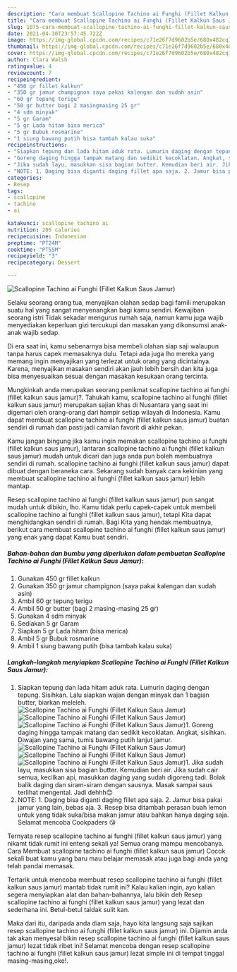 ```yaml
---
description: "Cara membuat Scallopine Tachino ai Funghi (Fillet Kalkun Saus Jamur) yang enak dan Mudah Dibuat"
title: "Cara membuat Scallopine Tachino ai Funghi (Fillet Kalkun Saus Jamur) yang enak dan Mudah Dibuat"
slug: 1075-cara-membuat-scallopine-tachino-ai-funghi-fillet-kalkun-saus-jamur-yang-enak-dan-mudah-dibuat
date: 2021-04-30T23:57:45.722Z
image: https://img-global.cpcdn.com/recipes/c71e26f7d9602b5e/680x482cq70/scallopine-tachino-ai-funghi-fillet-kalkun-saus-jamur-foto-resep-utama.jpg
thumbnail: https://img-global.cpcdn.com/recipes/c71e26f7d9602b5e/680x482cq70/scallopine-tachino-ai-funghi-fillet-kalkun-saus-jamur-foto-resep-utama.jpg
cover: https://img-global.cpcdn.com/recipes/c71e26f7d9602b5e/680x482cq70/scallopine-tachino-ai-funghi-fillet-kalkun-saus-jamur-foto-resep-utama.jpg
author: Clara Walsh
ratingvalue: 4
reviewcount: 7
recipeingredient:
- "450 gr fillet kalkun"
- "350 gr jamur champignon saya pakai kalengan dan sudah asin"
- "60 gr tepung terigu"
- "50 gr butter bagi 2 masingmasing 25 gr"
- "4 sdm minyak"
- "5 gr Garam"
- "5 gr Lada hitam bisa merica"
- "5 gr Bubuk rosmarine"
- "1 siung bawang putih bisa tambah kalau suka"
recipeinstructions:
- "Siapkan tepung dan lada hitam aduk rata. Lumurin daging dengan tepung. Sisihkan. Lalu siapkan wajan dengan minyak dan 1 bagian butter, biarkan meleleh."
- "Goreng daging hingga tampak matang dan sedikit kecoklatan. Angkat, sisihkan. Diwajan yang sama, tumis bawang putih lanjut jamur."
- "Jika sudah layu, masukkan sisa bagian butter. Kemudian beri air. Jika sudah cair semua, kecilkan api, masukkan daging yang sudah digoreng tadi. Bolak balik daging dan siram-siram dengan sausnya. Masak sampai saus terlihat mengental. Jadi dehhh😊"
- "NOTE: 1. Daging bisa diganti daging fillet apa saja. 2. Jamur bisa pakai jamur yang lain, bebas aja. 3. Resep bisa ditambah perasan buah lemon untuk yang tidak suka/bisa makan jamur atau bahkan hanya daging saja. Selamat mencoba Cookpaders 😘"
categories:
- Resep
tags:
- scallopine
- tachino
- ai

katakunci: scallopine tachino ai 
nutrition: 205 calories
recipecuisine: Indonesian
preptime: "PT24M"
cooktime: "PT55M"
recipeyield: "3"
recipecategory: Dessert

---
```



![Scallopine Tachino ai Funghi (Fillet Kalkun Saus Jamur)](https://img-global.cpcdn.com/recipes/c71e26f7d9602b5e/680x482cq70/scallopine-tachino-ai-funghi-fillet-kalkun-saus-jamur-foto-resep-utama.jpg)

Selaku seorang orang tua, menyajikan olahan sedap bagi famili merupakan suatu hal yang sangat menyenangkan bagi kamu sendiri. Kewajiban seorang istri Tidak sekadar mengurus rumah saja, namun kamu juga wajib menyediakan keperluan gizi tercukupi dan masakan yang dikonsumsi anak-anak wajib sedap.

Di era  saat ini, kamu sebenarnya bisa membeli olahan siap saji walaupun tanpa harus capek memasaknya dulu. Tetapi ada juga lho mereka yang memang ingin menyajikan yang terlezat untuk orang yang dicintainya. Karena, menyajikan masakan sendiri akan jauh lebih bersih dan kita juga bisa menyesuaikan sesuai dengan masakan kesukaan orang tercinta. 



Mungkinkah anda merupakan seorang penikmat scallopine tachino ai funghi (fillet kalkun saus jamur)?. Tahukah kamu, scallopine tachino ai funghi (fillet kalkun saus jamur) merupakan sajian khas di Nusantara yang saat ini digemari oleh orang-orang dari hampir setiap wilayah di Indonesia. Kamu dapat membuat scallopine tachino ai funghi (fillet kalkun saus jamur) buatan sendiri di rumah dan pasti jadi camilan favorit di akhir pekan.

Kamu jangan bingung jika kamu ingin memakan scallopine tachino ai funghi (fillet kalkun saus jamur), lantaran scallopine tachino ai funghi (fillet kalkun saus jamur) mudah untuk dicari dan juga anda pun boleh membuatnya sendiri di rumah. scallopine tachino ai funghi (fillet kalkun saus jamur) dapat dibuat dengan beraneka cara. Sekarang sudah banyak cara kekinian yang membuat scallopine tachino ai funghi (fillet kalkun saus jamur) lebih mantap.

Resep scallopine tachino ai funghi (fillet kalkun saus jamur) pun sangat mudah untuk dibikin, lho. Kamu tidak perlu capek-capek untuk membeli scallopine tachino ai funghi (fillet kalkun saus jamur), tetapi Kita dapat menghidangkan sendiri di rumah. Bagi Kita yang hendak membuatnya, berikut cara membuat scallopine tachino ai funghi (fillet kalkun saus jamur) yang enak yang dapat Kamu buat sendiri.

<!--inarticleads1-->

##### Bahan-bahan dan bumbu yang diperlukan dalam pembuatan Scallopine Tachino ai Funghi (Fillet Kalkun Saus Jamur):

1. Gunakan 450 gr fillet kalkun
1. Gunakan 350 gr jamur champignon (saya pakai kalengan dan sudah asin)
1. Ambil 60 gr tepung terigu
1. Ambil 50 gr butter (bagi 2 masing-masing 25 gr)
1. Gunakan 4 sdm minyak
1. Sediakan 5 gr Garam
1. Siapkan 5 gr Lada hitam (bisa merica)
1. Ambil 5 gr Bubuk rosmarine
1. Ambil 1 siung bawang putih (bisa tambah kalau suka)




<!--inarticleads2-->

##### Langkah-langkah menyiapkan Scallopine Tachino ai Funghi (Fillet Kalkun Saus Jamur):

1. Siapkan tepung dan lada hitam aduk rata. Lumurin daging dengan tepung. Sisihkan. Lalu siapkan wajan dengan minyak dan 1 bagian butter, biarkan meleleh.
<img src="https://img-global.cpcdn.com/steps/4f339f0622b2e6f4/160x128cq70/scallopine-tachino-ai-funghi-fillet-kalkun-saus-jamur-langkah-memasak-1-foto.jpg" alt="Scallopine Tachino ai Funghi (Fillet Kalkun Saus Jamur)"><img src="https://img-global.cpcdn.com/steps/9b14b7cac4b1d629/160x128cq70/scallopine-tachino-ai-funghi-fillet-kalkun-saus-jamur-langkah-memasak-1-foto.jpg" alt="Scallopine Tachino ai Funghi (Fillet Kalkun Saus Jamur)"><img src="https://img-global.cpcdn.com/steps/9d394b4b576dbe1e/160x128cq70/scallopine-tachino-ai-funghi-fillet-kalkun-saus-jamur-langkah-memasak-1-foto.jpg" alt="Scallopine Tachino ai Funghi (Fillet Kalkun Saus Jamur)">1. Goreng daging hingga tampak matang dan sedikit kecoklatan. Angkat, sisihkan. Diwajan yang sama, tumis bawang putih lanjut jamur.
<img src="https://img-global.cpcdn.com/steps/b069806e00308e62/160x128cq70/scallopine-tachino-ai-funghi-fillet-kalkun-saus-jamur-langkah-memasak-2-foto.jpg" alt="Scallopine Tachino ai Funghi (Fillet Kalkun Saus Jamur)"><img src="https://img-global.cpcdn.com/steps/5022e5875a1fc807/160x128cq70/scallopine-tachino-ai-funghi-fillet-kalkun-saus-jamur-langkah-memasak-2-foto.jpg" alt="Scallopine Tachino ai Funghi (Fillet Kalkun Saus Jamur)"><img src="https://img-global.cpcdn.com/steps/88ad1adbcbd68028/160x128cq70/scallopine-tachino-ai-funghi-fillet-kalkun-saus-jamur-langkah-memasak-2-foto.jpg" alt="Scallopine Tachino ai Funghi (Fillet Kalkun Saus Jamur)">1. Jika sudah layu, masukkan sisa bagian butter. Kemudian beri air. Jika sudah cair semua, kecilkan api, masukkan daging yang sudah digoreng tadi. Bolak balik daging dan siram-siram dengan sausnya. Masak sampai saus terlihat mengental. Jadi dehhh😊
1. NOTE: 1. Daging bisa diganti daging fillet apa saja. 2. Jamur bisa pakai jamur yang lain, bebas aja. 3. Resep bisa ditambah perasan buah lemon untuk yang tidak suka/bisa makan jamur atau bahkan hanya daging saja. Selamat mencoba Cookpaders 😘




Ternyata resep scallopine tachino ai funghi (fillet kalkun saus jamur) yang nikamt tidak rumit ini enteng sekali ya! Semua orang mampu mencobanya. Cara Membuat scallopine tachino ai funghi (fillet kalkun saus jamur) Cocok sekali buat kamu yang baru mau belajar memasak atau juga bagi anda yang telah pandai memasak.

Tertarik untuk mencoba membuat resep scallopine tachino ai funghi (fillet kalkun saus jamur) mantab tidak rumit ini? Kalau kalian ingin, ayo kalian segera menyiapkan alat dan bahan-bahannya, lalu bikin deh Resep scallopine tachino ai funghi (fillet kalkun saus jamur) yang lezat dan sederhana ini. Betul-betul taidak sulit kan. 

Maka dari itu, daripada anda diam saja, hayo kita langsung saja sajikan resep scallopine tachino ai funghi (fillet kalkun saus jamur) ini. Dijamin anda tak akan menyesal bikin resep scallopine tachino ai funghi (fillet kalkun saus jamur) lezat tidak ribet ini! Selamat mencoba dengan resep scallopine tachino ai funghi (fillet kalkun saus jamur) lezat simple ini di tempat tinggal masing-masing,oke!.

